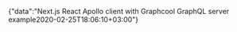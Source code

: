 {"data":"Next.js React Apollo client with Graphcool GraphQL server example2020-02-25T18:06:10+03:00"}
